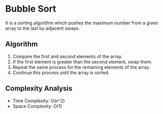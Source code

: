 # Bubble Sort

It is a sorting algorithm which pushes the maximum number from a given array to the last by adjacent swaps.

## Algorithm

1. Compare the first and second elements of the array.
2. If the first element is greater than the second element, swap them.
3. Repeat the same process for the remaining elements of the array.
4. Continue this process until the array is sorted.

## Complexity Analysis

- Time Complexity: O(n^2)
- Space Complexity: O(1)
